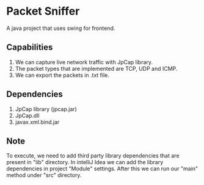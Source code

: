 # Packet Sniffer
A java project that uses swing for frontend.
## Capabilities
1. We can capture live network traffic with JpCap library.
2. The packet types that are implemented are TCP, UDP and ICMP.
3. We can export the packets in .txt file.
## Dependencies
1. JpCap library (jpcap.jar)
2. JpCap.dll
3. javax.xml.bind.jar
## Note
To execute, we need to add third party library dependencies that are present in "lib" directory.
In intelliJ Idea we can add the library dependencies in project "Module" settings.
After this we can run our "main" method under "src" directory.